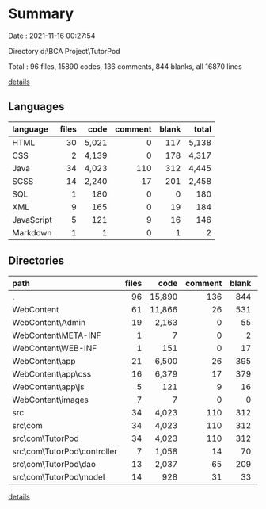 # Summary

Date : 2021-11-16 00:27:54

Directory d:\BCA Project\TutorPod

Total : 96 files,  15890 codes, 136 comments, 844 blanks, all 16870 lines

[details](details.md)

## Languages
| language | files | code | comment | blank | total |
| :--- | ---: | ---: | ---: | ---: | ---: |
| HTML | 30 | 5,021 | 0 | 117 | 5,138 |
| CSS | 2 | 4,139 | 0 | 178 | 4,317 |
| Java | 34 | 4,023 | 110 | 312 | 4,445 |
| SCSS | 14 | 2,240 | 17 | 201 | 2,458 |
| SQL | 1 | 180 | 0 | 0 | 180 |
| XML | 9 | 165 | 0 | 19 | 184 |
| JavaScript | 5 | 121 | 9 | 16 | 146 |
| Markdown | 1 | 1 | 0 | 1 | 2 |

## Directories
| path | files | code | comment | blank | total |
| :--- | ---: | ---: | ---: | ---: | ---: |
| . | 96 | 15,890 | 136 | 844 | 16,870 |
| WebContent | 61 | 11,866 | 26 | 531 | 12,423 |
| WebContent\Admin | 19 | 2,163 | 0 | 55 | 2,218 |
| WebContent\META-INF | 1 | 7 | 0 | 2 | 9 |
| WebContent\WEB-INF | 1 | 151 | 0 | 17 | 168 |
| WebContent\app | 21 | 6,500 | 26 | 395 | 6,921 |
| WebContent\app\css | 16 | 6,379 | 17 | 379 | 6,775 |
| WebContent\app\js | 5 | 121 | 9 | 16 | 146 |
| WebContent\images | 7 | 7 | 0 | 0 | 7 |
| src | 34 | 4,023 | 110 | 312 | 4,445 |
| src\com | 34 | 4,023 | 110 | 312 | 4,445 |
| src\com\TutorPod | 34 | 4,023 | 110 | 312 | 4,445 |
| src\com\TutorPod\controller | 7 | 1,058 | 14 | 70 | 1,142 |
| src\com\TutorPod\dao | 13 | 2,037 | 65 | 209 | 2,311 |
| src\com\TutorPod\model | 14 | 928 | 31 | 33 | 992 |

[details](details.md)